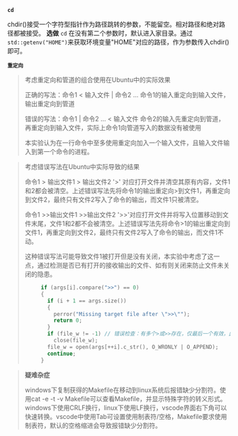 **`cd`**

chdir()接受一个字符型指针作为路径跳转的参数，不能留空。相对路径和绝对路径都被接受。
**选做** `cd` 在没有第二个参数时，默认进入家目录。通过`std::getenv("HOME")`来获取环境变量"HOME"对应的路径，作为参数传入chdir()即可。

**`重定向`**

> 考虑重定向和管道的组合使用在Ubuntu中的实际效果
>
> 正确的写法：命令1 < 输入文件 | 命令2 ...
> 命令1的输入重定向到输入文件，输出重定向到管道
>
> 错误的写法：命令1 | 命令2  ... < 输入文件
> 命令2的输入先重定向到管道，再重定向到输入文件，实际上命令1向管道写入的数据没有被使用
>
> 本实验认为在一行命令中至多使用重定向加入一个输入文件，且输入文件输入到第一个命令的进程。

>考虑错误写法在Ubuntu中实际导致的结果
>
>命令1 > 输出文件1 > 输出文件2
>'>' 对应打开文件并清空其原有内容，文件1和2都会被清空。上述错误写法先将命令1的输出重定向>到文件1，再重定向到文件2，最终只有文件2写入了命令的输出，而文件1只被清空。
>
>命令1 >>输出文件1 >>输出文件2
>'>>'对应打开文件并将写入位置移动到文件末尾，文件1和2都不会被清空。上述错误写法先将命令>1的输出重定向到文件1，再重定向到文件2，最终只有文件2写入了命令的输出，而文件1不动。
>
>这种错误写法可能导致文件1被打开但是没有关闭，本实验中考虑了这一点，通过检测是否已有打开的接收输出的文件、如有则关闭来防止文件未关闭的隐患。
>
>```c++
>      if (args[i].compare(">>") == 0)
>      {
>        if (i + 1 == args.size())
>        {
>          perror("Missing target file after \">>\"");
>          return 0;
>        }
>        if (file_w != -1) // 错误检查：有多个>或>>存在，仅最后一个有效，此前打开的文件要关闭
>          close(file_w);
>        file_w = open(args[++i].c_str(), O_WRONLY | O_APPEND);
>        continue;
>      }
>```

> **疑难杂症**
>
> windows下复制获得的Makefile在移动到linux系统后报错缺少分割符。使用cat -e -t -v Makefile可以查看Makefile，并显示特殊字符的转义形式。windows下使用CRLF换行，linux下使用LF换行，vscode界面右下角可以快速转换。vscode中使用Tab可设置使用制表符/空格，Makefile要求使用制表符，默认的空格缩进会导致报错缺少分割符。

